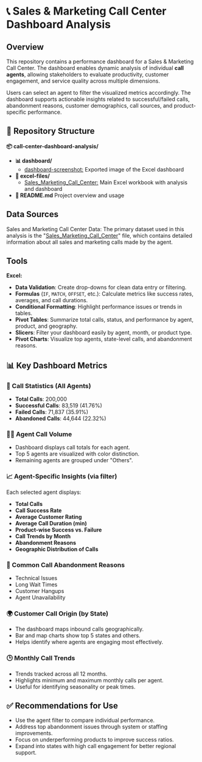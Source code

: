 # 📞 Sales & Marketing Call Center Dashboard Analysis

## Overview

This repository contains a performance dashboard for a Sales & Marketing Call Center. The dashboard enables dynamic analysis of individual **call agents**, allowing stakeholders to evaluate productivity, customer engagement, and service quality across multiple dimensions.

Users can select an agent to filter the visualized metrics accordingly. The dashboard supports actionable insights related to successful/failed calls, abandonment reasons, customer demographics, call sources, and product-specific performance.



## 📁 Repository Structure

**📦 call-center-dashboard-analysis/**
 - **📊 dashboard/**
   - [dashboard-screenshot:](dashboard-screenshot.PNG)      Exported image of the Excel dashboard
- **📂 excel-files/**
   - [Sales_Marketing_Call_Center:](Sales_Marketing_Call_Center.xlsm)   Main Excel workbook with analysis and dashboard
- **📄 README.md**                Project overview and usage



## Data Sources

Sales and Marketing Call Center Data: The primary dataset used in this analysis is the "[Sales_Marketing_Call_Center](Sales_Marketing_Call_Center.xlsm)" file, which contains detailed information about all sales and marketing calls made by the agent.



## Tools

 **Excel:**
  - **Data Validation**:                           Create drop-downs for clean data entry or filtering.                             
  - **Formulas** (`IF`, `MATCH`, `OFFSET`, etc.): Calculate metrics like success rates, averages, and call durations.              
  - **Conditional Formatting**:                      Highlight performance issues or trends in tables.                                
  - **Pivot Tables**:                               Summarize total calls, status, and performance by agent, product, and geography. 
  - **Slicers**:                                     Filter your dashboard easily by agent, month, or product type.
  - **Pivot Charts**:                                Visualize top agents, state-level calls, and abandonment reasons.                
                   

## 📊 Key Dashboard Metrics

### 🔢 Call Statistics (All Agents)
- **Total Calls**: 200,000
- **Successful Calls**: 83,519 (41.76%)
- **Failed Calls**: 71,837 (35.91%)
- **Abandoned Calls**: 44,644 (22.32%)



### 👩‍💼 Agent Call Volume
- Dashboard displays call totals for each agent.
- Top 5 agents are visualized with color distinction.
- Remaining agents are grouped under "Others".



### 📈 Agent-Specific Insights (via filter)

Each selected agent displays:
- **Total Calls**
- **Call Success Rate**
- **Average Customer Rating**
- **Average Call Duration (min)**
- **Product-wise Success vs. Failure**
- **Call Trends by Month**
- **Abandonment Reasons**
- **Geographic Distribution of Calls**



### 🚫 Common Call Abandonment Reasons
- Technical Issues
- Long Wait Times
- Customer Hangups
- Agent Unavailability



### 🌍 Customer Call Origin (by State)
- The dashboard maps inbound calls geographically.
- Bar and map charts show top 5 states and others.
- Helps identify where agents are engaging most effectively.



### 🕒 Monthly Call Trends
- Trends tracked across all 12 months.
- Highlights minimum and maximum monthly calls per agent.
- Useful for identifying seasonality or peak times.



## ✅ Recommendations for Use

- Use the agent filter to compare individual performance.
- Address top abandonment issues through system or staffing improvements.
- Focus on underperforming products to improve success ratios.
- Expand into states with high call engagement for better regional support.


  

                        


